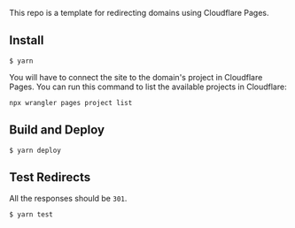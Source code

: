 This repo is a template for redirecting domains using Cloudflare Pages.

## Install

```text
$ yarn
```

You will have to connect the site to the domain's project in Cloudflare Pages. You can run this command to list the available projects in Cloudflare:

```text
npx wrangler pages project list
```

## Build and Deploy

```text
$ yarn deploy
```

## Test Redirects

All the responses should be `301`.

```text
$ yarn test
```
